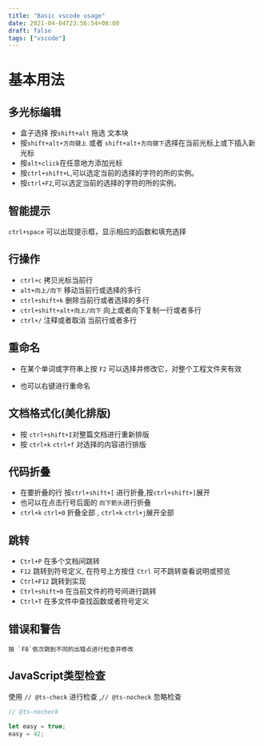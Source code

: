 ```yaml
---
title: "Basic vscode usage"
date: 2021-04-04T23:56:54+08:00
draft: false
tags: ["vscode"]
---
```

基本用法
===


多光标编辑
---

  - 盒子选择 按`shift+alt` 拖选 文本块
  - 按`shift+alt+方向键上` 或者 `shift+alt+方向键下`选择在当前光标上或下插入新光标
  - 按`alt+click`在任意地方添加光标
  - 按`ctrl+shift+L`,可以选定当前的选择的字符的所的实例。
  - 按`ctrl+F2`,可以选定当前的选择的字符的所的实例。

智能提示
---

`ctrl+space` 可以出现提示框，显示相应的函数和填充选择

行操作
---

- `ctrl+c` 拷贝光标当前行
- `alt+向上/向下` 移动当前行或选择的多行
- `ctrl+shift+k` 删除当前行或者选择的多行
- `ctrl+shift+alt+向上/向下` 向上或者向下复制一行或者多行
- `ctrl+/` 注释或者取消 当前行或者多行

重命名
---

- 在某个单词或字符串上按 `F2` 可以选择并修改它，对整个工程文件夹有效

- 也可以右键进行重命名

文档格式化(美化排版)
---

- 按 `ctrl+shift+I`对整篇文档进行重新排版
- 按 `ctrl+k` `ctrl+f` 对选择的内容进行排版

代码折叠
---

- 在要折叠的行 按`ctrl+shift+[` 进行折叠,按`ctrl+shift+]`展开
- 也可以在点击行号后面的 `向下箭头`进行折叠
- `ctrl+k` `ctrl+0` 折叠全部 , `ctrl+k` `ctrl+j`展开全部 

跳转
---

- `Ctrl+P` 在多个文档间跳转
- `F12` 跳转到符号定义, 在符号上方按住 `Ctrl` 可不跳转查看说明或预览
- `Ctrl+F12` 跳转到实现
- `Ctrl+shift+0` 在当前文件的符号间进行跳转
- `Ctrl+T` 在多文件中查找函数或者符号定义

错误和警告
---

    按 `F8`依次跳到不同的出错点进行检查并修改

JavaScript类型检查
---

使用 `// @ts-check` 进行检查 ,`// @ts-nocheck` 忽略检查

```js
// @ts-nocheck

let easy = true;
easy = 42;

```